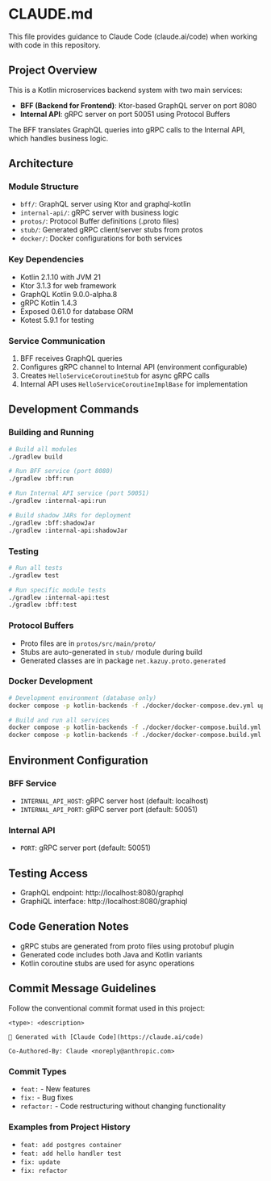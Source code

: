 # CLAUDE.md

This file provides guidance to Claude Code (claude.ai/code) when working with code in this repository.

## Project Overview

This is a Kotlin microservices backend system with two main services:
- **BFF (Backend for Frontend)**: Ktor-based GraphQL server on port 8080
- **Internal API**: gRPC server on port 50051 using Protocol Buffers

The BFF translates GraphQL queries into gRPC calls to the Internal API, which handles business logic.

## Architecture

### Module Structure
- `bff/`: GraphQL server using Ktor and graphql-kotlin
- `internal-api/`: gRPC server with business logic
- `protos/`: Protocol Buffer definitions (.proto files)
- `stub/`: Generated gRPC client/server stubs from protos
- `docker/`: Docker configurations for both services

### Key Dependencies
- Kotlin 2.1.10 with JVM 21
- Ktor 3.1.3 for web framework
- GraphQL Kotlin 9.0.0-alpha.8
- gRPC Kotlin 1.4.3
- Exposed 0.61.0 for database ORM
- Kotest 5.9.1 for testing

### Service Communication
1. BFF receives GraphQL queries
2. Configures gRPC channel to Internal API (environment configurable)
3. Creates `HelloServiceCoroutineStub` for async gRPC calls
4. Internal API uses `HelloServiceCoroutineImplBase` for implementation

## Development Commands

### Building and Running
```bash
# Build all modules
./gradlew build

# Run BFF service (port 8080)
./gradlew :bff:run

# Run Internal API service (port 50051)
./gradlew :internal-api:run

# Build shadow JARs for deployment
./gradlew :bff:shadowJar
./gradlew :internal-api:shadowJar
```

### Testing
```bash
# Run all tests
./gradlew test

# Run specific module tests
./gradlew :internal-api:test
./gradlew :bff:test
```

### Protocol Buffers
- Proto files are in `protos/src/main/proto/`
- Stubs are auto-generated in `stub/` module during build
- Generated classes are in package `net.kazuy.proto.generated`

### Docker Development
```bash
# Development environment (database only)
docker compose -p kotlin-backends -f ./docker/docker-compose.dev.yml up -d

# Build and run all services
docker compose -p kotlin-backends -f ./docker/docker-compose.build.yml build
docker compose -p kotlin-backends -f ./docker/docker-compose.build.yml up -d
```

## Environment Configuration

### BFF Service
- `INTERNAL_API_HOST`: gRPC server host (default: localhost)
- `INTERNAL_API_PORT`: gRPC server port (default: 50051)

### Internal API
- `PORT`: gRPC server port (default: 50051)

## Testing Access
- GraphQL endpoint: http://localhost:8080/graphql
- GraphiQL interface: http://localhost:8080/graphiql

## Code Generation Notes
- gRPC stubs are generated from proto files using protobuf plugin
- Generated code includes both Java and Kotlin variants
- Kotlin coroutine stubs are used for async operations

## Commit Message Guidelines

Follow the conventional commit format used in this project:

```
<type>: <description>

🤖 Generated with [Claude Code](https://claude.ai/code)

Co-Authored-By: Claude <noreply@anthropic.com>
```

### Commit Types
- `feat:` - New features
- `fix:` - Bug fixes
- `refactor:` - Code restructuring without changing functionality

### Examples from Project History
- `feat: add postgres container`
- `feat: add hello handler test`
- `fix: update`
- `fix: refactor`